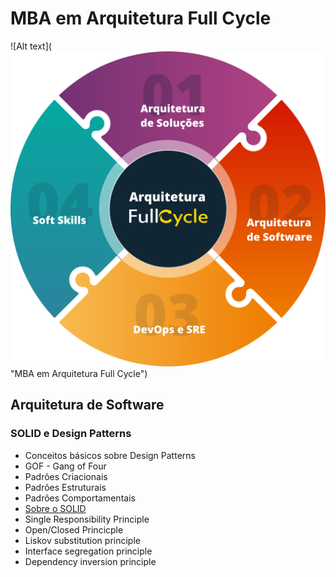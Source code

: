 # MBA em Arquitetura Full Cycle
![Alt text](![alt text](https://github.com/sibelly/mba_fullcycle_design_patterns/blob/master/.github/fullcycle.svg?raw=true)
 "MBA em Arquitetura Full Cycle")


## Arquitetura de Software

### SOLID e Design Patterns

- Conceitos básicos sobre Design Patterns
- GOF - Gang of Four
- Padrões Criacionais
- Padrões Estruturais
- Padrões Comportamentais
- [Sobre o SOLID](https://github.com/sibelly/mba_fullcycle_design_patterns/blob/master/solid.md)
- Single Responsibility Principle
- Open/Closed Princicple
- Liskov substitution principle
- Interface segregation principle
- Dependency inversion principle

